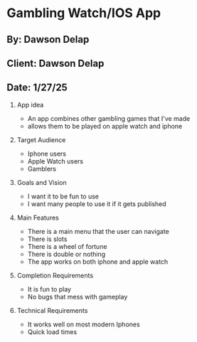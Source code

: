 # Gambling Watch/IOS App

## By: Dawson Delap

## Client: Dawson Delap

## Date: 1/27/25

1. App idea
    - An app combines other gambling games that I've made
    - allows them to be played on apple watch and iphone

2. Target Audience
    - Iphone users
    - Apple Watch users
    - Gamblers

3. Goals and Vision
    - I want it to be fun to use
    - I want many people to use it if it gets published

4. Main Features
    - There is a main menu that the user can navigate
    - There is slots
    - There is a wheel of fortune
    - There is double or nothing
    - The app works on both iphone and apple watch

5. Completion Requirements
    - It is fun to play
    - No bugs that mess with gameplay

6. Technical Requirements
    - It works well on most modern Iphones
    - Quick load times
